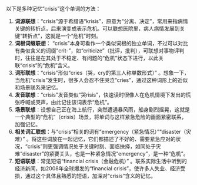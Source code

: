 以下是多种记忆“crisis”这个单词的方法：
1. **词源联想**：“crisis”源于希腊语“krisis”，原意为“分离、决定”，常用来指病情关键的转折点，后来演变成表示危机。可以联想医院里，病人病情发展到关键“转折点”，这就是一个“危机”时刻。 
2. **词根词缀联想**： “crisis”本身可看作一个类似词根的独立单词，不过可以对比有类似含义的词缀“crit-”，如“criticize”（批评，批判），可联想对事物评判时，往往是在其处于不稳定、有问题的“危机”状态下进行，以此关联“crisis”的“危机”含义。 
3. **词形联想**：“crisis”形似“cries（哭，cry的第三人称单数形式）” 。想象一下，当危机“crisis”发生时，很多人会忍不住哭泣“cries”，通过这种词形上的近似和场景联系来记忆。 
4. **发音联想**：“crisis”发音类似“哭risis”，快速读时很像人在危机情境下发出的慌张呼喊或哭声，由此记住该词表示“危机”。 
5. **场景联想**：设想自己正在海上航行，突然遭遇暴风雨，船身剧烈摇晃，这就是一个典型的“危机”（crisis）场景，将单词与这样紧急危险的画面紧密联系，加强记忆。 
6. **相关词汇联想**：与“crisis”相关的词有“emergency（紧急情况）”“disaster（灾难）” 。将这些词放在一起记忆，它们都描述了不好的、需要紧急应对的状况，“crisis”则更强调情况处于关键时刻、面临抉择，如同处于灾难“disaster”的紧要关头，也是一种紧急情况“emergency”，是一种“危机”。 
7. **短语联想**：常见短语“financial crisis（金融危机）” 。联系实际生活中听到的经济新闻，如2008年全球爆发的“financial crisis”，使许多人失业、经济受损，通过这个具体且熟悉的短语，加深对“crisis”含义的记忆。 